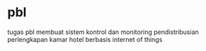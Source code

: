 # pbl

tugas pbl membuat sistem kontrol dan monitoring pendistribusian perlengkapan kamar hotel berbasis internet of things
